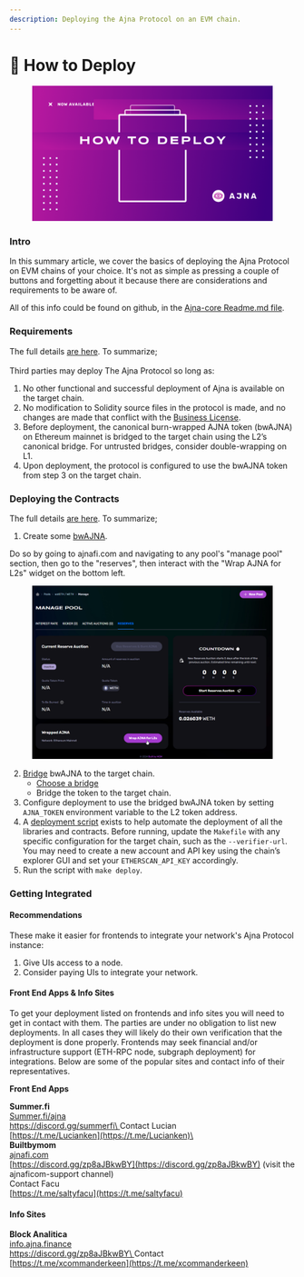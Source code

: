 ```yaml
---
description: Deploying the Ajna Protocol on an EVM chain.
---
```


# 🚢 How to Deploy

<figure><img src="../.gitbook/assets/How to Delegate YT Thumb (2).png" alt=""><figcaption></figcaption></figure>

### Intro

In this summary article, we cover the basics of deploying the Ajna Protocol on EVM chains of your choice. It's not as simple as pressing a couple of buttons and forgetting about it because there are considerations and requirements to be aware of.&#x20;

All of this info could be found on github, in the [Ajna-core Readme.md file](https://github.com/ajna-finance/ajna-core?tab=readme-ov-file#ajna-contracts).

### Requirements

The full details [are here](https://github.com/ajna-finance/ajna-core?tab=readme-ov-file#licensing). To summarize;\
\
Third parties may deploy The Ajna Protocol so long as:

1. No other functional and successful deployment of Ajna is available on the target chain.
2. No modification to Solidity source files in the protocol is made, and no changes are made that conflict with the [Business License](https://github.com/ajna-finance/ajna-core/blob/master/LICENSE).
3. Before deployment, the canonical burn-wrapped AJNA token (bwAJNA) on Ethereum mainnet is bridged to the target chain using the L2’s canonical bridge.  For untrusted bridges, consider double-wrapping on L1.
4. Upon deployment, the protocol is configured to use the bwAJNA token from step 3 on the target chain.

### Deploying the Contracts

The full details [are here](https://github.com/ajna-finance/ajna-core?tab=readme-ov-file#deployment). To summarize;

1. Create some [bwAJNA](https://etherscan.io/token/0x936ab482d6bd111910a42849d3a51ff80bb0a711).

Do so by going to ajnafi.com and navigating to any pool's "manage pool" section, then go to the "reserves", then interact with the "Wrap AJNA for L2s" widget on the bottom left.

<figure><img src="../.gitbook/assets/chrome_38CspPud7Q.png" alt=""><figcaption></figcaption></figure>

2. [Bridge](https://l2beat.com/bridges/summary) bwAJNA to the target chain.
   * [Choose a bridge](https://faqs.ajna.finance/faqs/ajna-token#which-bridge-do-i-use-to-send-my-bwajna-to-another-network)
   * Bridge the token to the target chain.
3. Configure deployment to use the bridged bwAJNA token by setting `AJNA_TOKEN` environment variable to the L2 token address.
4. A [deployment script](https://github.com/ajna-finance/ajna-core/blob/master/script/deploy.s.sol) exists to help automate the deployment of all the libraries and contracts.  Before running, update the `Makefile` with any specific configuration for the target chain, such as  the `--verifier-url`.  You may need to create a new account and API key using the chain’s explorer GUI and set your `ETHERSCAN_API_KEY` accordingly.
5. Run the script with `make deploy`.

### Getting Integrated

#### Recommendations

These make it easier for frontends to integrate your network's Ajna Protocol instance:

1. Give UIs access to a node.
2. Consider paying UIs to integrate your network.

#### Front End Apps & Info Sites

To get your deployment listed on frontends and info sites you will need to get in contact with them. The parties are under no obligation to list new deployments. In all cases they will likely do their own verification that the deployment is done properly. Frontends may seek financial and/or infrastructure support (ETH-RPC node, subgraph deployment) for integrations. Below are some of the popular sites and contact info of their representatives.

**Front End Apps**

**Summer.fi**\
[Summer.fi/ajna\
](http://summer.fi/ajna)[https://discord.gg/summerfi\
](https://discord.gg/summerfi)Contact Lucian\
[https://t.me/Lucianken](https://t.me/Lucianken)\
\
**Builtbymom**\
[ajnafi.com\
](https://ajnafi.com/)[https://discord.gg/zp8aJBkwBY](https://discord.gg/zp8aJBkwBY) (visit the ajnaficom-support channel)\
Contact Facu\
[https://t.me/saltyfacu](https://t.me/saltyfacu)

#### Info Sites

**Block Analitica**\
[info.ajna.finance\
](https://info.ajna.finance/)[https://discord.gg/zp8aJBkwBY\
](https://discord.gg/zp8aJBkwBY)Contact\
[https://t.me/xcommanderkeen](https://t.me/xcommanderkeen)

